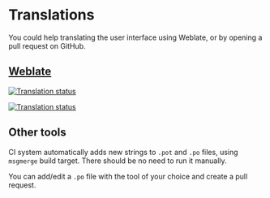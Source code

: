<!--
SPDX-FileCopyrightText: 2023 Aleksandr Mezin <mezin.alexander@gmail.com>

SPDX-License-Identifier: GPL-3.0-or-later
-->

# Translations

You could help translating the user interface using Weblate, or by opening
a pull request on GitHub.

## [Weblate](https://hosted.weblate.org/engage/gnome-shell-extension-ddterm/)

[![Translation status](https://hosted.weblate.org/widgets/gnome-shell-extension-ddterm/-/287x66-white.png)](https://hosted.weblate.org/engage/gnome-shell-extension-ddterm/)

[![Translation status](https://hosted.weblate.org/widgets/gnome-shell-extension-ddterm/-/multi-auto.svg)](https://hosted.weblate.org/engage/gnome-shell-extension-ddterm/)

## Other tools

CI system automatically adds new strings to `.pot` and `.po` files, using
`msgmerge` build target. There should be no need to run it manually.

You can add/edit a `.po` file with the tool of your choice and create a pull
request.
